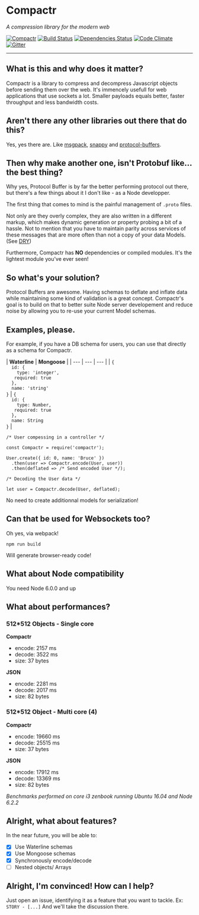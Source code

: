 # Compactr
*A compression library for the modern web*

[![Compactr](https://img.shields.io/npm/v/compactr.svg)](https://www.npmjs.com/package/compactr)
[![Build Status](https://travis-ci.org/fed135/compactr.svg?branch=master)](https://travis-ci.org/fed135/compactr)
[![Dependencies Status](https://david-dm.org/fed135/compactr.svg)](https://www.npmjs.com/package/compactr)
[![Code Climate](https://codeclimate.com/github/fed135/compactr/badges/gpa.svg)](https://codeclimate.com/github/fed135/compactr)
[![Gitter](https://img.shields.io/gitter/room/fed135/compactr.svg)](https://gitter.im/fed135/compactr)

---

## What is this and why does it matter?

Compactr is a library to compress and decompress Javascript objects before sending them over the web. It's immencely usefull for web applications that use sockets a lot. Smaller payloads equals better, faster throughput and less bandwidth costs.


## Aren't there any other libraries out there that do this?

Yes, yes there are. Like [msgpack](http://msgpack.org/), [snappy](https://google.github.io/snappy/) and [protocol-buffers](https://developers.google.com/protocol-buffers/).


## Then why make another one, isn't Protobuf like... the best thing?

Why yes, Protocol Buffer is by far the better performing protocol out there, but there's a few things about it I don't like - as a Node developper. 

The first thing that comes to mind is the painful management of `.proto` files.

Not only are they overly complex, they are also written in a different markup, which makes dynamic generation or property probing a bit of a hassle. Not to mention that you have to maintain parity across services of these messages that are more often than not a copy of your data Models. (See [DRY](https://en.wikipedia.org/wiki/Don%27t_repeat_yourself))

Furthermore, Compactr has **NO** dependencies or compiled modules. It's the lightest module you've ever seen!


## So what's your solution?

Protocol Buffers are awesome. Having schemas to deflate and inflate data while maintaining some kind of validation is a great concept. Compactr's goal is to build on that to better suite Node server developement and reduce noise by allowing you to re-use your current Model schemas.


## Examples, please.

For example, if you have a DB schema for users, you can use that directly as a schema for Compactr.

| **Waterline** | **Mongoose** |
| --- | --- | --- |
| `{` <br> `  id: {` <br> `    type: 'integer',`  <br> `   required: true`  <br> `  },`  <br> `  name: 'string'`  <br>  `}` | `{` <br> `  id: {` <br> `    type: Number,`  <br> `   required: true`  <br> `  },`  <br> `  name: String`  <br>  `}` |


```
/* User compessing in a controller */

const Compactr = require('compactr');

User.create({ id: 0, name: 'Bruce' })
  .then(user => Compactr.encode(User, user))
  .then(deflated => /* Send encoded User */);

``` 

```
/* Decoding the User data */

let user = Compactr.decode(User, deflated);

```
No need to create additionnal models for serialization!


## Can that be used for Websockets too?

Oh yes, via webpack!

`npm run build`

Will generate browser-ready code!


## What about Node compatibility

You need Node 6.0.0 and up


## What about performances?

### 512*512 Objects - Single core

**Compactr**

- encode: 2157 ms
- decode: 3522 ms
- size: 37 bytes


**JSON**
- encode: 2281 ms
- decode: 2017 ms
- size: 82 bytes

### 512*512 Object - Multi core (4)

**Compactr**

- encode: 19660 ms
- decode: 25515 ms
- size: 37 bytes


**JSON**
- encode: 17912 ms
- decode: 13369 ms
- size: 82 bytes

*Benchmarks performed on core i3 zenbook running Ubuntu 16.04 and Node 6.2.2*

## Alright, what about features?

In the near future, you will be able to:

- [x] Use Waterline schemas
- [x] Use Mongoose schemas
- [x] Synchronously encode/decode
- [ ] Nested objects/ Arrays

## Alright, I'm convinced! How can I help?

Just open an issue, identifying it as a feature that you want to tackle.
Ex: `STORY - [...]` 
And we'll take the discussion there. 
